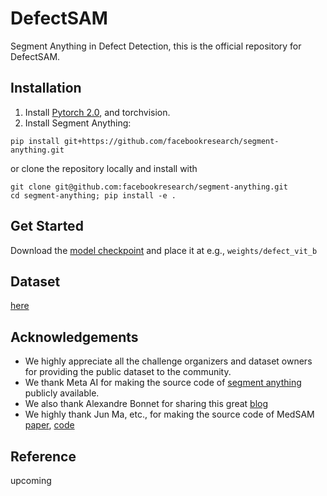 # DefectSAM
Segment Anything in Defect Detection, this is the official repository for DefectSAM.



## Installation
1. Install [Pytorch 2.0](https://pytorch.org/get-started/locally/), and torchvision.
2. Install Segment Anything:

```
pip install git+https://github.com/facebookresearch/segment-anything.git
```

or clone the repository locally and install with

```
git clone git@github.com:facebookresearch/segment-anything.git
cd segment-anything; pip install -e .
```


## Get Started
Download the [model checkpoint](https://drive.google.com/file/d/1VX8O7R7UCUg8In9SShLxK1lVRi97luEf/view?usp=sharing) and place it at e.g., `weights/defect_vit_b`

## Dataset
[here](https://github.com/bozhenhhu/Deep-Learning-Models-for-Defect-Detection)


## Acknowledgements
- We highly appreciate all the challenge organizers and dataset owners for providing the public dataset to the community.
- We thank Meta AI for making the source code of [segment anything](https://github.com/facebookresearch/segment-anything) publicly available.
- We also thank Alexandre Bonnet for sharing this great [blog](https://encord.com/blog/learn-how-to-fine-tune-the-segment-anything-model-sam/)
- We highly thank Jun Ma, etc., for making the source code of MedSAM [paper](https://arxiv.org/abs/2304.12306), [code](https://github.com/bowang-lab/MedSAM)

## Reference

upcoming
